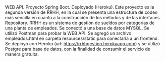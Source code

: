WEB API. Proyecto Spring Boot. Deployado (Heroku). Este proyecto es la segunda versión de RRHH, en  la cual se presenta una estructura de codeo más sencilla en cuanto a la construcción de los métodos y de las interfaces Repository. RRHH es un sistema de gestión de  sueldos por categorías de una planta de  empleados. Se conectó a una base de datos MYSQL. Se utilizó Postman para probar la WEB API. Se agregó un archivo empleados.html en carpeta resources/static para conectarla a un frontend. Se deployó con Heroku (url: https://rrhhgestion.herokuapp.com) y se utilizó Postgre para base de datos, con la finalidad de consumir el servicio de manera gratuita.
